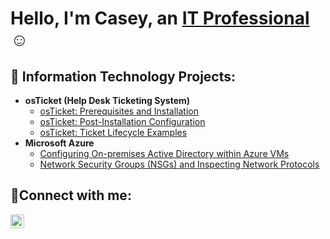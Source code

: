 <h1>Hello, I'm Casey, an <a href="https://linkedin.com/in/casey-hart-b749931b8">IT Professional</a>☺</h1>

<h2>💾 Information Technology Projects:</h2>

- <b>osTicket (Help Desk Ticketing System)</b>
  - [osTicket: Prerequisites and Installation](https://github.com/CaseyHrt/osticket-prereqs)
  - [osTicket: Post-Installation Configuration](https://github.com/CaseyHrt/post-install-config)
  - [osTicket: Ticket Lifecycle Examples](https://github.com/CaseyHrt/ticket-lifecycle)
- <b>Microsoft Azure</b>
  - [Configuring On-premises Active Directory within Azure VMs](https://github.com/CaseyHrt/configure-ad)
  - [Network Security Groups (NSGs) and Inspecting Network Protocols](https://github.com/CaseyHrt/azure-network-protocol)

<h2>📲Connect with me:</h2>


[<img align="left" alt="Josh | LinkedIn" width="22px" src="https://cdn.jsdelivr.net/npm/simple-icons@v3/icons/linkedin.svg" />][linkedin]


[linkedin]: https://linkedin.com/in/casey-hart-b749931b8
